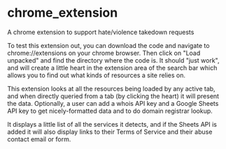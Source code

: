# chrome_extension
A chrome extension to support hate/violence takedown requests

To test this extension out, you can download the code and navigate to chrome://extensions on your chrome browser. Then click on "Load unpacked" and find the directory where the code is. It should "just work", and will create a little heart in the extension area of the search bar which allows you to find out what kinds of resources a site relies on.

This extension looks at all the resources being loaded by any active tab, and when directly queried from a tab (by clicking the heart) it will present the data. Optionally, a user can add a whois API key and a Google Sheets API key to get nicely-formatted data and to do domain registrar lookup.

It displays a little list of all the services it detects, and if the Sheets API is added it will also display links to their Terms of Service and their abuse contact email or form.
